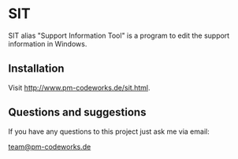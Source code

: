 SIT
===

SIT alias "Support Information Tool" is a program to edit the support information in Windows.

Installation
------------

Visit <http://www.pm-codeworks.de/sit.html>.

Questions and suggestions
-------------------------

If you have any questions to this project just ask me via email:

<team@pm-codeworks.de>
